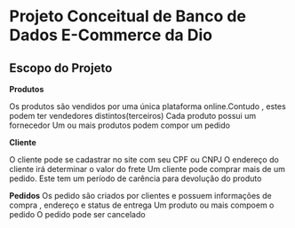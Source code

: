 # Projeto Conceitual de Banco de Dados E-Commerce da Dio
## Escopo do Projeto
**Produtos**

Os produtos são vendidos por uma única plataforma online.Contudo , estes podem ter vendedores distintos(terceiros)
Cada produto possui um fornecedor
Um ou mais produtos podem compor um pedido

**Cliente**

O cliente pode se cadastrar no site com seu CPF ou CNPJ
O endereço do cliente irá determinar o valor do frete
Um cliente pode comprar mais de um pedido. Este tem um período de carência para devolução do produto

**Pedidos**
Os pedido são criados por clientes e possuem informações de compra , endereço e status de entrega
Um produto ou mais compoem o pedido
O pedido pode ser cancelado
